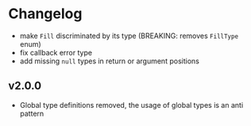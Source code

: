 # Changelog

* make `Fill` discriminated by its type (BREAKING: removes `FillType` enum)
* fix callback error type
* add missing `null` types in return or argument positions

## v2.0.0
* Global type definitions removed, the usage of global types is an anti pattern
